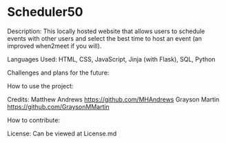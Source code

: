 # Scheduler50
Description:
This locally hosted website that allows users to schedule events with other users and select the best time to host an event (an improved when2meet if you will).

Languages Used:
HTML, CSS, JavaScript, Jinja (with Flask), SQL, Python

Challenges and plans for the future:

How to use the project:


Credits:
Matthew Andrews
https://github.com/MHAndrews
Grayson Martin
https://github.com/GraysonMMartin 

How to contribute:

License:
Can be viewed at License.md 